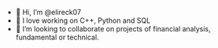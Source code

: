 - 👋 Hi, I’m @elireck07
- 🌱 I love working on C++, Python and SQL
- 💞️ I’m looking to collaborate on projects of financial analysis, fundamental or technical.

<!---
elireck07/elireck07 is a ✨ special ✨ repository because its `README.md` (this file) appears on your GitHub profile.
You can click the Preview link to take a look at your changes.
--->

